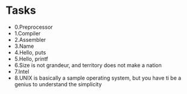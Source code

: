 # Tasks

* 0.Preprocessor
* 1.Compiler
* 2.Assembler
* 3.Name
* 4.Hello, puts
* 5.Hello, printf
* 6.Size is not grandeur, and territory does not make a nation
* 7.Intel
* 8.UNIX is basically a sample operating system, but you have ti be a genius to understand the simplicity
